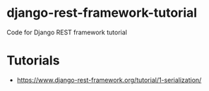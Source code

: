 # django-rest-framework-tutorial
Code for Django REST framework tutorial

# Tutorials
- https://www.django-rest-framework.org/tutorial/1-serialization/
